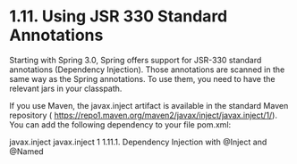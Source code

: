 # 1.11. Using JSR 330 Standard Annotations

Starting with Spring 3.0, Spring offers support for JSR-330 standard annotations (Dependency Injection). Those annotations are scanned in the same way as the Spring annotations. To use them, you need to have the relevant jars in your classpath.

If you use Maven, the javax.inject artifact is available in the standard Maven repository ( https://repo1.maven.org/maven2/javax/inject/javax.inject/1/). You can add the following dependency to your file pom.xml:

<dependency>
    <groupId>javax.inject</groupId>
    <artifactId>javax.inject</artifactId>
    <version>1</version>
</dependency>
1.11.1. Dependency Injection with @Inject and @Named